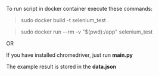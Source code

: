 To run script in docker container execute these commands:

> sudo docker build -t selenium_test .

> sudo docker run --rm -v "$(pwd):/app" selenium_test

OR

If you have installed chromedriver, just run **main.py**

The example result is stored in the **data.json**
